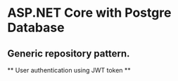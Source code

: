 ﻿# ASP.NET Core with Postgre Database
## Generic repository pattern.

** User authentication using JWT token **
